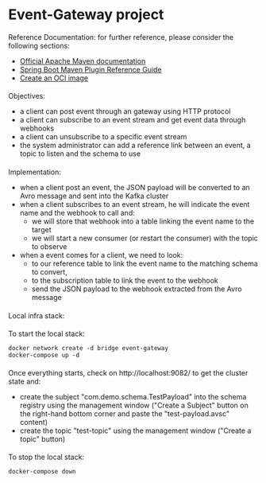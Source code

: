 # Event-Gateway project
####
Reference Documentation: for further reference, please consider the following sections:
* [Official Apache Maven documentation](https://maven.apache.org/guides/index.html)
* [Spring Boot Maven Plugin Reference Guide](https://docs.spring.io/spring-boot/docs/3.2.5/maven-plugin/reference/html/)
* [Create an OCI image](https://docs.spring.io/spring-boot/docs/3.2.5/maven-plugin/reference/html/#build-image)
####
Objectives:
- a client can post event through an gateway using HTTP protocol
- a client can subscribe to an event stream and get event data through webhooks
- a client can unsubscribe to a specific event stream
- the system administrator can add a reference link between an event, a topic to listen and the schema to use
####
Implementation:
- when a client post an event, the JSON payload will be converted to an Avro message and sent into the Kafka cluster
- when a client subscribes to an event stream, he will indicate the event name and the webhook to call and:
  - we will store that webhook into a table linking the event name to the target
  - we will start a new consumer (or restart the consumer) with the topic to observe
- when a event comes for a client, we need to look:
  - to our reference table to link the event name to the matching schema to convert,
  - to the subscription table to link the event to the webhook
  - send the JSON payload to the webhook extracted from the Avro message
####
Local infra stack:
####
To start the local stack:
```
docker network create -d bridge event-gateway
docker-compose up -d
```
####
Once everything starts, check on http://localhost:9082/ to get the cluster state and:
- create the subject "com.demo.schema.TestPayload" into the schema registry using the management window ("Create a Subject" button on the right-hand bottom corner and paste the "test-payload.avsc" content)
- create the topic "test-topic" using the management window ("Create a topic" button)
####
To stop the local stack:
```
docker-compose down
```
####

